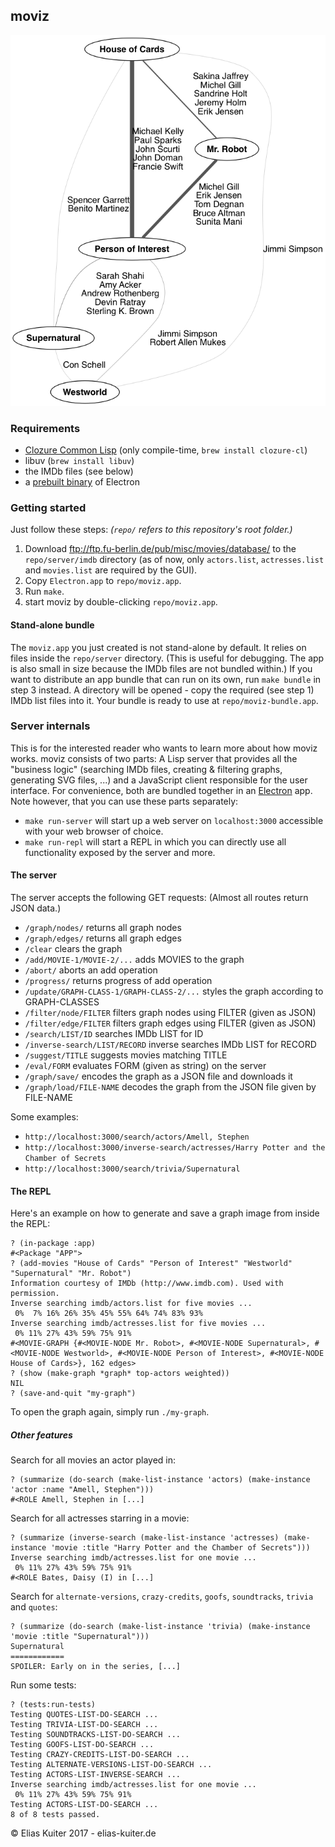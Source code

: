 ## moviz

![Graph Example](https://raw.githubusercontent.com/ekuiter/movie-graph/img/graph-example.png)

### Requirements

- [Clozure Common Lisp](http://ccl.clozure.com/) (only compile-time, `brew install clozure-cl`)
- libuv (`brew install libuv`)
- the IMDb files (see below)
- a [prebuilt binary](https://github.com/electron/electron/releases) of Electron

### Getting started
Just follow these steps: _(`repo/` refers to this repository's root folder.)_

1. Download ftp://ftp.fu-berlin.de/pub/misc/movies/database/ to the `repo/server/imdb` directory
(as of now, only `actors.list`, `actresses.list` and `movies.list` are required by the GUI).
2. Copy `Electron.app` to `repo/moviz.app`.
3. Run `make`.
4. start moviz by double-clicking `repo/moviz.app`.

#### Stand-alone bundle

The `moviz.app` you just created is not stand-alone by default. It relies on files inside the `repo/server` directory. (This is useful for debugging. The app is also small in size because the IMDb files are not bundled within.)
If you want to distribute an app bundle that can run on its own, run `make bundle` in step 3 instead. A directory will be opened - copy the required (see step 1) IMDb list files into it. Your bundle is ready to use at `repo/moviz-bundle.app`.

### Server internals

This is for the interested reader who wants to learn more about how moviz works.
moviz consists of two parts: A Lisp server that provides all the "business logic" (searching IMDb files, creating & filtering graphs, generating SVG files, ...) and a JavaScript client responsible for the user interface. For convenience, both are bundled together in an [Electron](https://electron.atom.io/) app.
Note however, that you can use these parts separately:

- `make run-server` will start up a web server on `localhost:3000` accessible with your web browser of choice.
- `make run-repl` will start a REPL in which you can directly use all functionality exposed by the server and more.

#### The server

The server accepts the following GET requests: (Almost all routes return JSON data.)
- `/graph/nodes/` returns all graph nodes
- `/graph/edges/` returns all graph edges
- `/clear` clears the graph
- `/add/MOVIE-1/MOVIE-2/...` adds MOVIES to the graph
- `/abort/` aborts an add operation
- `/progress/` returns progress of add operation
- `/update/GRAPH-CLASS-1/GRAPH-CLASS-2/...` styles the graph according to GRAPH-CLASSES
- `/filter/node/FILTER` filters graph nodes using FILTER (given as JSON)
- `/filter/edge/FILTER` filters graph edges using FILTER (given as JSON)
- `/search/LIST/ID` searches IMDb LIST for ID
- `/inverse-search/LIST/RECORD` inverse searches IMDb LIST for RECORD
- `/suggest/TITLE` suggests movies matching TITLE
- `/eval/FORM` evaluates FORM (given as string) on the server
- `/graph/save/` encodes the graph as a JSON file and downloads it
- `/graph/load/FILE-NAME` decodes the graph from the JSON file given by FILE-NAME

Some examples:
- `http://localhost:3000/search/actors/Amell, Stephen`
- `http://localhost:3000/inverse-search/actresses/Harry Potter and the Chamber of Secrets`
- `http://localhost:3000/search/trivia/Supernatural`

#### The REPL

Here's an example on how to generate and save a graph image from inside the REPL:

```
? (in-package :app)
#<Package "APP">
? (add-movies "House of Cards" "Person of Interest" "Westworld" "Supernatural" "Mr. Robot")
Information courtesy of IMDb (http://www.imdb.com). Used with permission.
Inverse searching imdb/actors.list for five movies ...
 0%  7% 16% 26% 35% 45% 55% 64% 74% 83% 93%
Inverse searching imdb/actresses.list for five movies ...
 0% 11% 27% 43% 59% 75% 91%
#<MOVIE-GRAPH {#<MOVIE-NODE Mr. Robot>, #<MOVIE-NODE Supernatural>, #<MOVIE-NODE Westworld>, #<MOVIE-NODE Person of Interest>, #<MOVIE-NODE House of Cards>}, 162 edges>
? (show (make-graph *graph* top-actors weighted))
NIL
? (save-and-quit "my-graph")
```

To open the graph again, simply run `./my-graph`.

##### Other features

Search for all movies an actor played in:
```
? (summarize (do-search (make-list-instance 'actors) (make-instance 'actor :name "Amell, Stephen")))
#<ROLE Amell, Stephen in [...]
```

Search for all actresses starring in a movie:
```
? (summarize (inverse-search (make-list-instance 'actresses) (make-instance 'movie :title "Harry Potter and the Chamber of Secrets")))
Inverse searching imdb/actresses.list for one movie ...
 0% 11% 27% 43% 59% 75% 91% 
#<ROLE Bates, Daisy (I) in [...]
```

Search for `alternate-versions`, `crazy-credits`, `goofs`, `soundtracks`, `trivia` and `quotes`:
```
? (summarize (do-search (make-list-instance 'trivia) (make-instance 'movie :title "Supernatural")))
Supernatural
============
SPOILER: Early on in the series, [...]
```

Run some tests:
```
? (tests:run-tests)
Testing QUOTES-LIST-DO-SEARCH ...
Testing TRIVIA-LIST-DO-SEARCH ...
Testing SOUNDTRACKS-LIST-DO-SEARCH ...
Testing GOOFS-LIST-DO-SEARCH ...
Testing CRAZY-CREDITS-LIST-DO-SEARCH ...
Testing ALTERNATE-VERSIONS-LIST-DO-SEARCH ...
Testing ACTORS-LIST-INVERSE-SEARCH ...
Inverse searching imdb/actresses.list for one movie ...
 0% 11% 27% 43% 59% 75% 91% 
Testing ACTORS-LIST-DO-SEARCH ...
8 of 8 tests passed.
```

© Elias Kuiter 2017 - elias-kuiter.de
